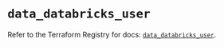 # `data_databricks_user`

Refer to the Terraform Registry for docs: [`data_databricks_user`](https://registry.terraform.io/providers/databricks/databricks/1.54.0/docs/data-sources/user).
